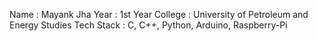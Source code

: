 Name       : Mayank Jha
Year       : 1st Year
College    : University of Petroleum and Energy Studies 
Tech Stack : C, C++, Python, Arduino, Raspberry-Pi
